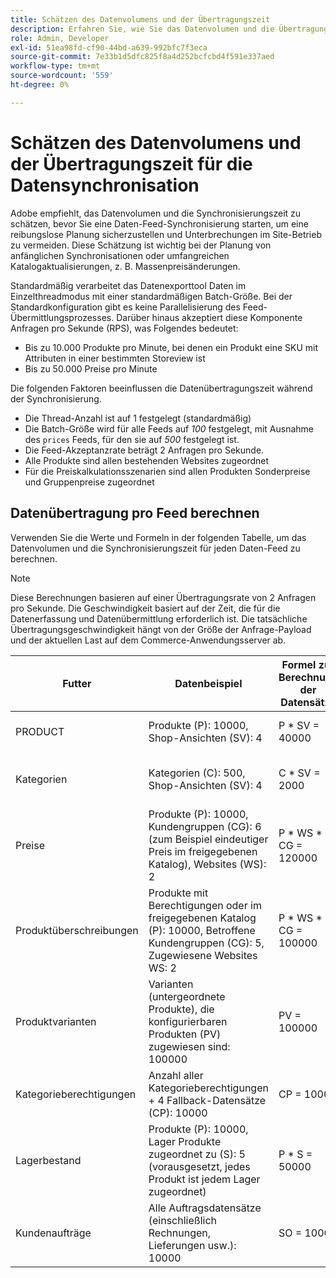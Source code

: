 ```yaml
---
title: Schätzen des Datenvolumens und der Übertragungszeit
description: Erfahren Sie, wie Sie das Datenvolumen und die Übertragungszeit schätzen, die für das  [!DNL data export] -Tool zum Synchronisieren von Feed-Daten zwischen Adobe Commerce und Connected Services erforderlich sind.
role: Admin, Developer
exl-id: 51ea98fd-cf90-44bd-a639-992bfc7f3eca
source-git-commit: 7e33b1d5dfc825f8a4d252bcfcbd4f591e337aed
workflow-type: tm+mt
source-wordcount: '559'
ht-degree: 0%

---
```


# Schätzen des Datenvolumens und der Übertragungszeit für die Datensynchronisation

Adobe empfiehlt, das Datenvolumen und die Synchronisierungszeit zu schätzen, bevor Sie eine Daten-Feed-Synchronisierung starten, um eine reibungslose Planung sicherzustellen und Unterbrechungen im Site-Betrieb zu vermeiden. Diese Schätzung ist wichtig bei der Planung von anfänglichen Synchronisationen oder umfangreichen Katalogaktualisierungen, z. B. Massenpreisänderungen.

Standardmäßig verarbeitet das Datenexporttool Daten im Einzelthreadmodus mit einer standardmäßigen Batch-Größe. Bei der Standardkonfiguration gibt es keine Parallelisierung des Feed-Übermittlungsprozesses. Darüber hinaus akzeptiert diese Komponente Anfragen pro Sekunde (RPS), was Folgendes bedeutet:

- Bis zu 10.000 Produkte pro Minute, bei denen ein Produkt eine SKU mit Attributen in einer bestimmten Storeview ist
- Bis zu 50.000 Preise pro Minute

Die folgenden Faktoren beeinflussen die Datenübertragungszeit während der Synchronisierung.

- Die Thread-Anzahl ist auf 1 festgelegt (standardmäßig)
- Die Batch-Größe wird für alle Feeds auf _100_ festgelegt, mit Ausnahme des `prices` Feeds, für den sie auf _500_ festgelegt ist.
- Die Feed-Akzeptanzrate beträgt 2 Anfragen pro Sekunde.
- Alle Produkte sind allen bestehenden Websites zugeordnet
- Für die Preiskalkulationsszenarien sind allen Produkten Sonderpreise und Gruppenpreise zugeordnet


## Datenübertragung pro Feed berechnen

Verwenden Sie die Werte und Formeln in der folgenden Tabelle, um das Datenvolumen und die Synchronisierungszeit für jeden Daten-Feed zu berechnen.

>[!NOTE]
>
>Diese Berechnungen basieren auf einer Übertragungsrate von 2 Anfragen pro Sekunde. Die Geschwindigkeit basiert auf der Zeit, die für die Datenerfassung und Datenübermittlung erforderlich ist. Die tatsächliche Übertragungsgeschwindigkeit hängt von der Größe der Anfrage-Payload und der aktuellen Last auf dem Commerce-Anwendungsserver ab.

| Futter | Datenbeispiel | Formel zur Berechnung der Datensätze | Vorhergesagte Anfragenanzahl | Prognostizierte Resynchronisationszeit |
| --- | --- | --- | --- | --- |
| PRODUCT | Produkte (P): 10000, Shop-Ansichten (SV): 4 | P * SV = 40000 | 40000/Batch-Größe (100) = 400 Anfragen | (400 Anfragen * 0,5 Sekunden pro Anfrage) / 60 = 3,3 Minuten |
| Kategorien | Kategorien (C): 500, Shop-Ansichten (SV): 4 | C * SV = 2000 | 2000 / Batch-Größe (100) = 20 Anfragen | (20 Anfragen * 0,5 Sekunden pro Anfrage) / 60 = 0,1 Minuten (4 Sekunden) |
| Preise | Produkte (P): 10000, Kundengruppen (CG): 6 (zum Beispiel eindeutiger Preis im freigegebenen Katalog), Websites (WS): 2 | P \* WS * CG = 120000 | 120000/Batch-Größe (500) = 240 Anfragen | (240 Anfragen * 0,5 Sekunden pro Anfrage) / 60 = 2 Minuten |
| Produktüberschreibungen | Produkte mit Berechtigungen oder im freigegebenen Katalog (P): 10000, Betroffene Kundengruppen (CG): 5, Zugewiesene Websites WS: 2 | P \* WS * CG = 100000 | 100000 / Batch-Größe (100) = 1000 Anfragen | (1000 Anfragen * 0,5 Sekunden pro Anfrage) / 60 = 8,3 Minuten |
| Produktvarianten | Varianten (untergeordnete Produkte), die konfigurierbaren Produkten (PV) zugewiesen sind: 100000 | PV = 100000 | 100000 / Batch-Größe (100) = 1000 Anfragen | (1000 Anfragen * 0,5 Sekunden pro Anfrage) / 60 = 8,3 Minuten |
| Kategorieberechtigungen | Anzahl aller Kategorieberechtigungen + 4 Fallback-Datensätze (CP): 10000 | CP = 10000 | 10000/Batch-Größe (100) = 100 Anfragen | (100 Anfragen * 0,5 Sekunden pro Anfrage) / 60 = 0,8 Minuten (50 Sekunden) |
| Lagerbestand | Produkte (P): 10000, Lager Produkte zugeordnet zu (S): 5 (vorausgesetzt, jedes Produkt ist jedem Lager zugeordnet) | P * S = 50000 | 50000/Batch-Größe (100) = 500 Anfragen | (500 Anfragen * 0,5 Sekunden pro Anfrage) / 60 = 4,2 Minuten |
| Kundenaufträge | Alle Auftragsdatensätze (einschließlich Rechnungen, Lieferungen usw.): 10000 | SO = 10000 | 10000/Batch-Größe (100) = 100 Anfragen | (100 Anfragen * 0,5 Sekunden pro Anfrage) / 60 = 0,8 Minuten (50 Sekunden) |
